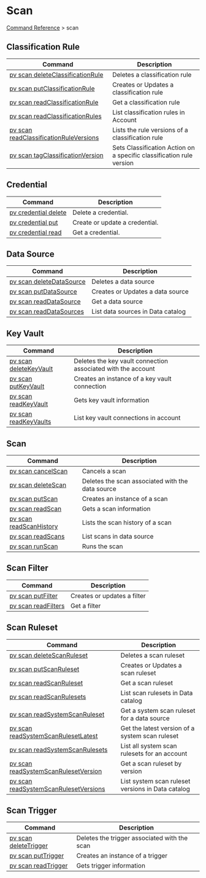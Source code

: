 # Scan
[Command Reference](../../../README.md#command-reference) > scan

## Classification Rule
| Command | Description |
| --- | --- |
| [pv scan deleteClassificationRule](./deleteClassificationRule.md) | Deletes a classification rule |
| [pv scan putClassificationRule](./putClassificationRule.md) | Creates or Updates a classification rule |
| [pv scan readClassificationRule](./readClassificationRule.md) | Get a classification rule |
| [pv scan readClassificationRules](./readClassificationRules.md) | List classification rules in Account |
| [pv scan readClassificationRuleVersions](./readClassificationRuleVersions.md) | Lists the rule versions of a classification rule |
| [pv scan tagClassificationVersion](./tagClassificationVersion.md) | Sets Classification Action on a specific classification rule version |

## Credential
| Command | Description |
| --- | --- |
| [pv credential delete](./delete.md) | Delete a credential. |
| [pv credential put](./put.md) | Create or update a credential. |
| [pv credential read](./read.md) | Get a credential. |

## Data Source
| Command | Description |
| --- | --- |
| [pv scan deleteDataSource](./deleteDataSource.md) | Deletes a data source |
| [pv scan putDataSource](./putDataSource.md) | Creates or Updates a data source |
| [pv scan readDataSource](./readDatasource.md) | Get a data source |
| [pv scan readDataSources](./readDatasources.md) | List data sources in Data catalog |

## Key Vault
| Command | Description |
| --- | --- |
| [pv scan deleteKeyVault](./deleteKeyVault.md) | Deletes the key vault connection associated with the account |
| [pv scan putKeyVault](./putKeyVault.md) | Creates an instance of a key vault connection |
| [pv scan readKeyVault](./readKeyVault.md) | Gets key vault information |
| [pv scan readKeyVaults](./readKeyVaults.md) | List key vault connections in account |

## Scan
| Command | Description |
| --- | --- |
| [pv scan cancelScan](./cancelScan.md) | Cancels a scan |
| [pv scan deleteScan](./deleteScan.md) | Deletes the scan associated with the data source |
| [pv scan putScan](./putScan.md) | Creates an instance of a scan |
| [pv scan readScan](./readScan.md) | Gets a scan information |
| [pv scan readScanHistory](./readScanHistory.md) | Lists the scan history of a scan |
| [pv scan readScans](./readScans.md) | List scans in data source |
| [pv scan runScan](./runScan.md) | Runs the scan |

## Scan Filter
| Command | Description |
| --- | --- |
| [pv scan putFilter](./putFilter.md) | Creates or updates a filter |
| [pv scan readFilters](./readFilters.md) | Get a filter |

## Scan Ruleset
| Command | Description |
| --- | --- |
| [pv scan deleteScanRuleset](./deleteScanRuleset.md) | Deletes a scan ruleset |
| [pv scan putScanRuleset](./putScanRuleset.md) | Creates or Updates a scan ruleset |
| [pv scan readScanRuleset](./readScanRuleset.md) | Get a scan ruleset |
| [pv scan readScanRulesets](./readScanRulesets.md) | List scan rulesets in Data catalog |
| [pv scan readSystemScanRuleset](./readSystemScanRuleset.md) | Get a system scan ruleset for a data source |
| [pv scan readSystemScanRulesetLatest](./readSystemScanRulesetLatest.md) | Get the latest version of a system scan ruleset |
| [pv scan readSystemScanRulesets](./readSystemScanRulesets.md) | List all system scan rulesets for an account |
| [pv scan readSystemScanRulesetVersion](./readSystemScanRulesetVersion.md) | Get a scan ruleset by version |
| [pv scan readSystemScanRulesetVersions](./readSystemScanRulesetVersions.md) | List system scan ruleset versions in Data catalog |

## Scan Trigger
| Command | Description |
| --- | --- |
| [pv scan deleteTrigger](./deleteTrigger.md) | Deletes the trigger associated with the scan |
| [pv scan putTrigger](./putTrigger.md) | Creates an instance of a trigger |
| [pv scan readTrigger](./readTrigger.md) | Gets trigger information |
